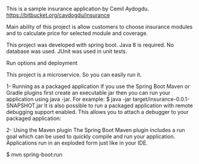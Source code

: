 This is a sample insurance application by Cemil Aydogdu. https://bitbucket.org/caydogdu/insurance


Main ability of this project is allow customers to choose insurance modules and to calculate price for selected module and coverage.


This project was developed with spring boot. Java 8 is required. No database was used. JUnit was used in unit tests.


Run options and deployment

This project is a microservice. So you can easily run it.

1- Running as a packaged application If you use the Spring Boot Maven or Gradle plugins first create an executable jar then you can run your
application using java -jar. For example: $ java -jar target/insurance-0.0.1-SNAPSHOT.jar It is also possible to run a packaged application
with remote debugging support enabled. This allows you to attach a debugger to your packaged application:

2- Using the Maven plugin The Spring Boot Maven plugin includes a run goal which can be used to quickly compile and run your application.
Applications run in an exploded form just like in your IDE.

$ mvn spring-boot:run